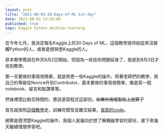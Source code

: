 ```yaml
---
layout: post  
title: "2021-08-03-30-Days-of-ML-1st-day"  
date: 2021-08-03 13:25:00  
published: true  
tags: Kaggle Python machine-learning
---
```


在今年七月，我決定報名Kaggle上的30 Days of ML，這個教學提供給從來沒接觸Python的人，或者是想熟悉Kaggle的人。

原本教學應該在昨天8月2日開始，但因為一些技術問題延後了，我是到8月3日才收到教學。

第一天要做的事情很簡單，就是熟悉一些Kaggle的操作，照著老師們的教學，將自己的等級從Novice升到Contributor，基本要做的事情很簡單，像是寫一個notebook、留言和點讚等等。

然後裡頭比較花時間的，應該是寫程式這部份。~~如果你用複製貼上就算了~~

首先就按照[這個教學](https://www.kaggle.com/alexisbcook/titanic-tutorial)走，訓練完模型並繳交結果，[我寫的code](https://www.kaggle.com/cc1114/getting-started-with-titanic)。

總算是摸清楚Kaggle的操作，我個人是偏向於想了解機器學習的部份，接下來幾天繼續慢慢學習吧。